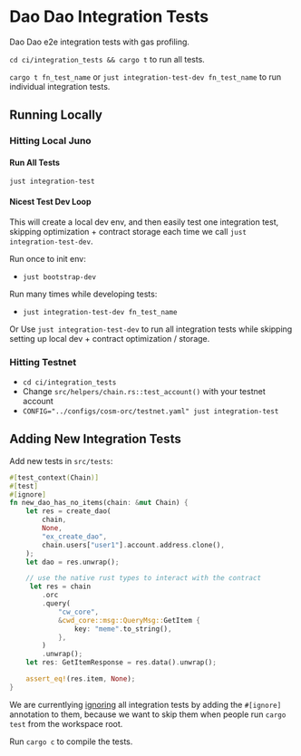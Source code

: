 # Dao Dao Integration Tests

Dao Dao e2e integration tests with gas profiling.

`cd ci/integration_tests && cargo t` to run all tests.

`cargo t fn_test_name` or `just integration-test-dev fn_test_name` to run individual integration tests.

## Running Locally

### Hitting Local Juno

#### Run All Tests
`just integration-test`

#### Nicest Test Dev Loop

This will create a local dev env, and then easily test one integration test, skipping optimization + contract storage each time we call `just integration-test-dev`.

Run once to init env:
* `just bootstrap-dev`

Run many times while developing tests:
* `just integration-test-dev fn_test_name`

Or Use `just integration-test-dev` to run all integration tests while skipping setting up local dev + contract optimization / storage.

### Hitting Testnet

* `cd ci/integration_tests`
* Change `src/helpers/chain.rs::test_account()` with your testnet account
* `CONFIG="../configs/cosm-orc/testnet.yaml" just integration-test`


## Adding New Integration Tests

Add new tests in `src/tests`:
```rust
#[test_context(Chain)]
#[test]
#[ignore]
fn new_dao_has_no_items(chain: &mut Chain) {
    let res = create_dao(
        chain,
        None,
        "ex_create_dao",
        chain.users["user1"].account.address.clone(),
    );
    let dao = res.unwrap();

    // use the native rust types to interact with the contract
     let res = chain
        .orc
        .query(
            "cw_core",
            &cwd_core::msg::QueryMsg::GetItem {
                key: "meme".to_string(),
            },
        )
        .unwrap();
    let res: GetItemResponse = res.data().unwrap();

    assert_eq!(res.item, None);
}
```

We are currentlying
[ignoring](https://doc.rust-lang.org/book/ch11-02-running-tests.html#ignoring-some-tests-unless-specifically-requested)
all integration tests by adding the `#[ignore]` annotation to them,
because we want to skip them when people run `cargo test` from the
workspace root.

Run `cargo c` to compile the tests.
